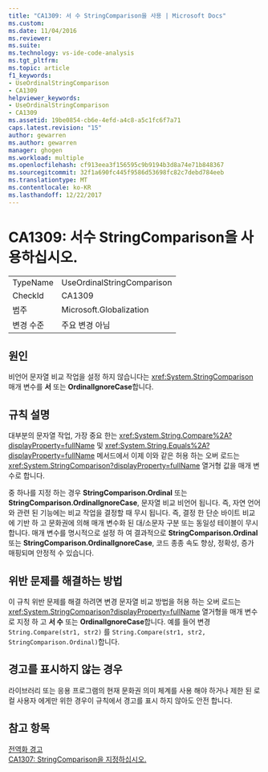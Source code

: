 ```yaml
---
title: "CA1309: 서 수 StringComparison을 사용 | Microsoft Docs"
ms.custom: 
ms.date: 11/04/2016
ms.reviewer: 
ms.suite: 
ms.technology: vs-ide-code-analysis
ms.tgt_pltfrm: 
ms.topic: article
f1_keywords:
- UseOrdinalStringComparison
- CA1309
helpviewer_keywords:
- UseOrdinalStringComparison
- CA1309
ms.assetid: 19be0854-cb6e-4efd-a4c8-a5c1fc6f7a71
caps.latest.revision: "15"
author: gewarren
ms.author: gewarren
manager: ghogen
ms.workload: multiple
ms.openlocfilehash: cf913eea3f156595c9b9194b3d8a74e71b848367
ms.sourcegitcommit: 32f1a690fc445f9586d53698fc82c7debd784eeb
ms.translationtype: MT
ms.contentlocale: ko-KR
ms.lasthandoff: 12/22/2017
---
```

# <a name="ca1309-use-ordinal-stringcomparison"></a>CA1309: 서수 StringComparison을 사용하십시오.
|||  
|-|-|  
|TypeName|UseOrdinalStringComparison|  
|CheckId|CA1309|  
|범주|Microsoft.Globalization|  
|변경 수준|주요 변경 아님|  
  
## <a name="cause"></a>원인  
 비언어 문자열 비교 작업을 설정 하지 않습니다는 <xref:System.StringComparison> 매개 변수를 **서** 또는 **OrdinalIgnoreCase**합니다.  
  
## <a name="rule-description"></a>규칙 설명  
 대부분의 문자열 작업, 가장 중요 한는 <xref:System.String.Compare%2A?displayProperty=fullName> 및 <xref:System.String.Equals%2A?displayProperty=fullName> 메서드에서 이제 이와 같은 허용 하는 오버 로드는 <xref:System.StringComparison?displayProperty=fullName> 열거형 값을 매개 변수로 합니다.  
  
 중 하나를 지정 하는 경우 **StringComparison.Ordinal** 또는 **StringComparison.OrdinalIgnoreCase**, 문자열 비교 비언어 됩니다. 즉, 자연 언어와 관련 된 기능에는 비교 작업을 결정할 때 무시 됩니다. 즉, 결정 한 단순 바이트 비교에 기반 하 고 문화권에 의해 매개 변수화 된 대/소문자 구분 또는 동일성 테이블이 무시 합니다. 매개 변수를 명시적으로 설정 하 여 결과적으로 **StringComparison.Ordinal** 또는 **StringComparison.OrdinalIgnoreCase**, 코드 종종 속도 향상, 정확성, 증가 매핑되며 안정적 수 있습니다.  
  
## <a name="how-to-fix-violations"></a>위반 문제를 해결하는 방법  
 이 규칙 위반 문제를 해결 하려면 변경 문자열 비교 방법을 허용 하는 오버 로드는 <xref:System.StringComparison?displayProperty=fullName> 열거형을 매개 변수로 지정 하 고 **서 수** 또는 **OrdinalIgnoreCase**합니다. 예를 들어 변경 `String.Compare(str1, str2)` 를 `String.Compare(str1, str2, StringComparison.Ordinal)`합니다.  
  
## <a name="when-to-suppress-warnings"></a>경고를 표시하지 않는 경우  
 라이브러리 또는 응용 프로그램의 현재 문화권 의미 체계를 사용 해야 하거나 제한 된 로컬 사용자 에게만 위한 경우이 규칙에서 경고를 표시 하지 않아도 안전 합니다.  
  
## <a name="see-also"></a>참고 항목  
 [전역화 경고](../code-quality/globalization-warnings.md)   
 [CA1307: StringComparison을 지정하십시오.](../code-quality/ca1307-specify-stringcomparison.md)